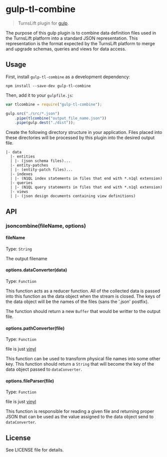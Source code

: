 # gulp-tl-combine

> TurnsLift plugin for [gulp](https://github.com/wearefractal/gulp).

The purpose of this gulp plugin is to combine data definition files used in the TurnsLift platform into a standard
 JSON representation.  This representation is the format expected by the TurnsLift platform to merge and upgrade schemas,
 queries and views for data access.

## Usage

First, install `gulp-tl-combine` as a development dependency:

```shell
npm install --save-dev gulp-tl-combine
```

Then, add it to your `gulpfile.js`:

```javascript
var tlcombine = require("gulp-tl-combine");

gulp.src("./src/*.json")
	.pipe(tlcombine("output_file_name.json"))
	.pipe(gulp.dest("./dist"));
```

Create the following directory structure in your application.  Files placed into these directories will be processed
by this plugin into the desired output file.

```
|- data
  |- entities
  | |- (json schema files)...
  |- entity-patches
  | |- (entity-patch files)...
  |- indexes
  | |- (N1QL index statements in files that end with *.n1ql extension)
  |- queries
  | |- (N1QL query statements in files that end with *.n1ql extension)
  |- views
  | |- (json design documents containing view definitions)
```

## API

### jsoncombine(fileName, options)

#### fileName
Type: `String`  

The output filename

#### options.dataConverter(data)
Type: `Function`

This function acts as a reducer function.  All of the collected data is passed into this function as the data object when
the stream is closed.  The keys of the data object will be the names of the files (sans the '.json' postfix).

The function should return a new `Buffer` that would be writter to the output file.

#### options.pathConverter(file)
Type: `Function`

file is just [vinyl](https://github.com/gulpjs/vinyl)

This function can be used to transform physical file names into some other key.  This function should return a `String` that
will become the key of the data object passed to `dataConverter`.

#### options.fileParser(file)
Type: `Function`

file is just [vinyl](https://github.com/gulpjs/vinyl)

This function is responsible for reading a given file and returning proper JSON that can be used as the value assigned
to the data object send to `dataConverter`.


## License

See LICENSE file for details.
